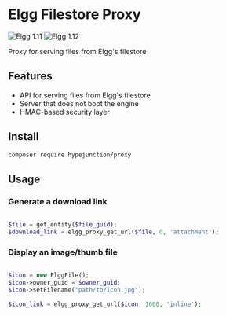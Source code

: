 Elgg Filestore Proxy
====================
![Elgg 1.11](https://img.shields.io/badge/Elgg-1.11.x-orange.svg?style=flat-square)
![Elgg 1.12](https://img.shields.io/badge/Elgg-1.12.x-orange.svg?style=flat-square)

Proxy for serving files from Elgg's filestore

## Features

 * API for serving files from Elgg's filestore
 * Server that does not boot the engine
 * HMAC-based security layer


## Install

```sh
composer require hypejunction/proxy
```

## Usage


### Generate a download link

```php

$file = get_entity($file_guid);
$download_link = elgg_proxy_get_url($file, 0, 'attachment');
```

### Display an image/thumb file

```php

$icon = new ElggFile();
$icon->owner_guid = $owner_guid;
$icon->setFilename("path/to/icon.jpg");

$icon_link = elgg_proxy_get_url($icon, 1000, 'inline');
```

